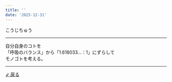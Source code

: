 ```yaml
---
title: ''
date: '2025-12-31'
---
```

こうじちゅう

***
自分自身のコトを  
「呼吸のバランス」から「1.618033...：1」にずらして  
モノゴトを考える。
***

[ ↲ 戻る ](/posts/4)
